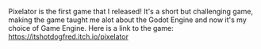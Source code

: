 Pixelator is the first game that I released! It's a short but challenging game,
making the game taught me alot about the Godot Engine and now it's my choice of Game Engine.
Here is a link to the game: https://itshotdogfred.itch.io/pixelator